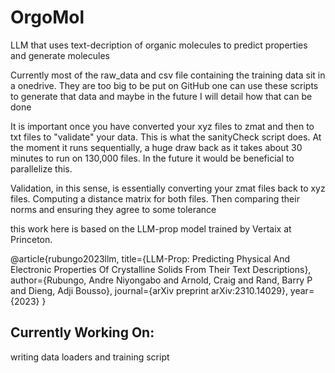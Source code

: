 # OrgoMol
LLM that uses text-decription of organic molecules to predict properties and generate molecules

Currently most of the raw_data and csv file containing the training data sit in a onedrive. They are too big to be put on GitHub
one can use these scripts to generate that data and maybe in the future I will detail how that can be done

It is important once you have converted your xyz files to zmat and then to txt files to "validate" your data. This is what the sanityCheck script does.
At the moment it runs sequentially, a huge draw back as it takes about 30 minutes to run on 130,000 files. In the future it would be beneficial to parallelize this.

Validation, in this sense, is essentially converting your zmat files back to xyz files. Computing a distance matrix for both files. Then comparing their norms and ensuring they agree to some tolerance


this work here is based on the LLM-prop model trained by Vertaix at Princeton.

@article{rubungo2023llm,
  title={LLM-Prop: Predicting Physical And Electronic Properties Of Crystalline Solids From Their Text Descriptions},
  author={Rubungo, Andre Niyongabo and Arnold, Craig and Rand, Barry P and Dieng, Adji Bousso},
  journal={arXiv preprint arXiv:2310.14029},
  year={2023}
}

## Currently Working On:
writing data loaders and training script



